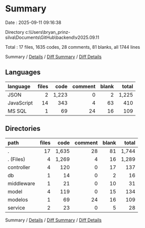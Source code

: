 # Summary

Date : 2025-09-11 09:16:38

Directory c:\\Users\\bryan_prinz-silva\\Documents\\GitHub\\backend\\v2025.09.11

Total : 17 files,  1635 codes, 28 comments, 81 blanks, all 1744 lines

Summary / [Details](details.md) / [Diff Summary](diff.md) / [Diff Details](diff-details.md)

## Languages
| language | files | code | comment | blank | total |
| :--- | ---: | ---: | ---: | ---: | ---: |
| JSON | 2 | 1,223 | 0 | 2 | 1,225 |
| JavaScript | 14 | 343 | 4 | 63 | 410 |
| MS SQL | 1 | 69 | 24 | 16 | 109 |

## Directories
| path | files | code | comment | blank | total |
| :--- | ---: | ---: | ---: | ---: | ---: |
| . | 17 | 1,635 | 28 | 81 | 1,744 |
| . (Files) | 4 | 1,269 | 4 | 16 | 1,289 |
| controller | 4 | 120 | 0 | 17 | 137 |
| db | 1 | 14 | 0 | 2 | 16 |
| middleware | 1 | 21 | 0 | 10 | 31 |
| model | 4 | 119 | 0 | 15 | 134 |
| modelos | 1 | 69 | 24 | 16 | 109 |
| service | 2 | 23 | 0 | 5 | 28 |

Summary / [Details](details.md) / [Diff Summary](diff.md) / [Diff Details](diff-details.md)